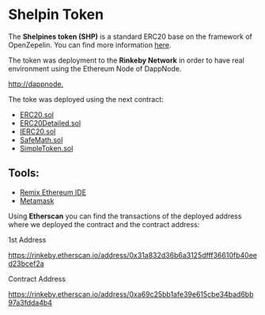 # Shelpin Token

The **Shelpines token (SHP)** is a standard ERC20 base on the framework of OpenZepelin. You can find more information [here](https://github.com/OpenZeppelin/openzeppelin-eth/tree/master/contracts/token/ERC20).


The token was deployment to the **Rinkeby Network** in order to have real environment using the Ethereum Node of DappNode.

[http://dappnode.](http://rinkeby.dappnode:8545)

The toke was deployed using the next contract:

- [ERC20.sol](ERC20.sol)
- [ERC20Detailed.sol](ERC20Detailed.sol)
- [IERC20.sol](IERC20.sol)
- [SafeMath.sol](SafeMath.sol)
- [SimpleToken.sol](SimpleToken.sol)

## Tools:

- [Remix Ethereum IDE ](http://remix.ethereum.org)
- [Metamask](https://metamask.io/)


Using **Etherscan** you can find the transactions of the deployed address where we deployed the contract and the contract address:

1st Address

https://rinkeby.etherscan.io/address/0x31a832d36b6a3125dfff36610fb40eed23bcef2a

Contract Address

https://rinkeby.etherscan.io/address/0xa69c25bb1afe39e615cbe34bad6bb97a3fdda4b4

